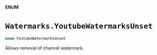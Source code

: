 **ENUM**

# `Watermarks.YoutubeWatermarksUnset`

```swift
enum YoutubeWatermarksUnset
```

Allows removal of channel watermark.

